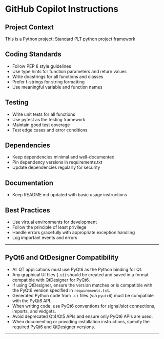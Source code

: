 # GitHub Copilot Instructions

## Project Context
This is a Python project: Standard PLT python project framework

## Coding Standards
- Follow PEP 8 style guidelines
- Use type hints for function parameters and return values
- Write docstrings for all functions and classes
- Prefer f-strings for string formatting
- Use meaningful variable and function names

## Testing
- Write unit tests for all functions
- Use pytest as the testing framework
- Maintain good test coverage
- Test edge cases and error conditions

## Dependencies
- Keep dependencies minimal and well-documented
- Pin dependency versions in requirements.txt
- Update dependencies regularly for security

## Documentation
- Keep README.md updated with basic usage instructions

## Best Practices
- Use virtual environments for development
- Follow the principle of least privilege
- Handle errors gracefully with appropriate exception handling
- Log important events and errors

---

## PyQt6 and QtDesigner Compatibility

- All QT applications must use PyQt6 as the Python binding for Qt.
- Any graphical UI files (`.ui`) should be created and saved in a format compatible with QtDesigner for PyQt6.
- If using QtDesigner, ensure the version matches or is compatible with the PyQt6 version specified in `requirements.txt`.
- Generated Python code from `.ui` files (via `pyuic6`) must be compatible with the PyQt6 API.
- When writing code, use PyQt6 conventions for signal/slot connections, imports, and widgets.
- Avoid deprecated Qt4/Qt5 APIs and ensure only PyQt6 APIs are used.
- When documenting or providing installation instructions, specify the required PyQt6 and QtDesigner versions.

---